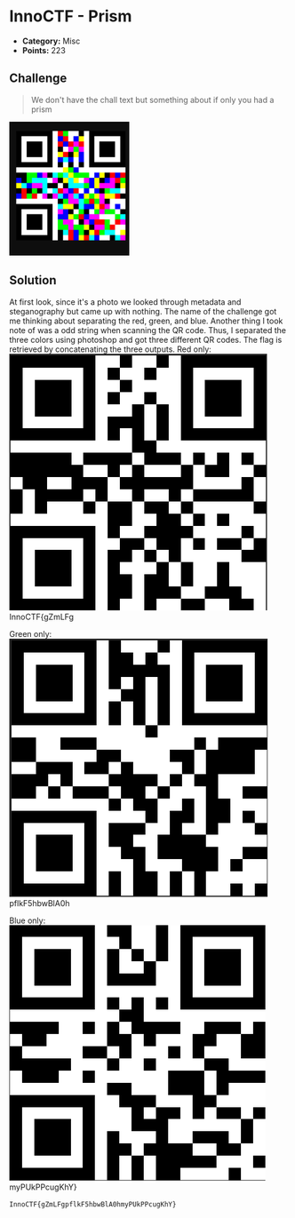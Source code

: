 # InnoCTF - Prism

* **Category:** Misc
* **Points:** 223

## Challenge

> We don't have the chall text but something about if only you had a prism

![](InnoCTF\misc\prism\images\qrcode.png)

## Solution

At first look, since it's a photo we looked through metadata and steganography but came up with nothing. The name of the challenge got me thinking about separating the red, green, and blue. Another thing I took note of was a odd string when scanning the QR code. Thus, I separated the three colors using photoshop and got three different QR codes. The flag is retrieved by concatenating the three outputs.
Red only:
![](InnoCTF\misc\prism\images\redonly.png)
InnoCTF{gZmLFg

Green only:
![](InnoCTF\misc\prism\images\greenonly.png)
pflkF5hbwBlA0h

Blue only:
![](InnoCTF\misc\prism\images\blueonly.png)
myPUkPPcugKhY}

```
InnoCTF{gZmLFgpflkF5hbwBlA0hmyPUkPPcugKhY}
```
